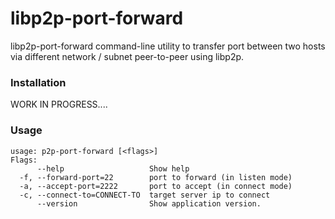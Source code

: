 # libp2p-port-forward

libp2p-port-forward command-line utility to transfer port between two hosts via different network / subnet peer-to-peer using libp2p.

### Installation

WORK IN PROGRESS....

### Usage

```
usage: p2p-port-forward [<flags>]
Flags:
      --help                   Show help
  -f, --forward-port=22        port to forward (in listen mode)
  -a, --accept-port=2222       port to accept (in connect mode)
  -c, --connect-to=CONNECT-TO  target server ip to connect
      --version                Show application version.
```
